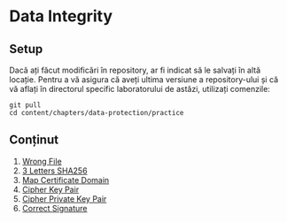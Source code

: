 # Data Integrity

## Setup

Dacă ați făcut modificări în repository, ar fi indicat să le salvați în altă locație.
Pentru a vă asigura că aveți ultima versiune a repository-ului și că vă aflați în directorul specific laboratorului de astăzi, utilizați comenzile:

```
git pull
cd content/chapters/data-protection/practice
```

## Conținut

1. [Wrong File](wrong-file/README.md)
1. [3 Letters SHA256](3-letters-sha256/README.md)
1. [Map Certificate Domain](map-certificate-domain/README.md)
1. [Cipher Key Pair](cipher-key-pair/README.md)
1. [Cipher Private Key Pair](cipher-private-key-pair/README.md)
1. [Correct Signature](correct-signature/README.md)
